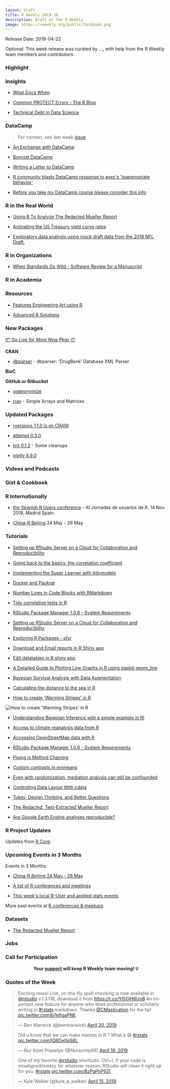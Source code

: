 ```yaml
---
layout: draft
title: R Weekly 2019-16
description: Draft of the R Weekly
image: https://rweekly.org/public/facebook.png
---
```


Release Date: 2019-04-22

Optional: This week release was curated by ..., with help from the R Weekly team members and contributors.

###  Highlight



### Insights

+ [What Docs When](http://third-bit.com/2019/04/16/what-docs-when.html)


+ [Common PROTECT Errors - The R Blog](https://developer.r-project.org/Blog/public/2019/04/18/common-protect-errors/)

+ [Technical Debt in Data Science](https://blog.shotwell.ca/posts/2019-04-19-technical-debt-in-data-science/)


### DataCamp

> For context, see last week [issue](https://rweekly.org/2019-15#datacamp)

+ [An Exchange with DataCamp](http://third-bit.com/2019/04/15/an-exchange-with-datacamp.html)

+ [Boycott DataCamp](https://ironholds.org/datacamp/)

+ [Writing a Letter to DataCamp](https://juliasilge.com/blog/datacamp-misconduct/)

+ [R community blasts DataCamp response to exec's 'inappropriate behavior'](https://www.computerworld.com/article/3389684/r-community-blasts-datacamp-response-to-execs-inappropriate-behavior.html)

+ [Before you take my DataCamp course please consider this info](https://shirinsplayground.netlify.com/2019/04/consider_data_camp/)

### R in the Real World


+ [Using R To Analyze The Redacted Mueller Report](https://www.jlukito.com/blog/2019/4/20/using-r-to-analyze-the-redacted-mueller-report)

+ [Animating the US Treasury yield curve rates](http://freerangestats.info/blog/2019/04/20/yield-curve)



+ [Exploratory data analysis using mock draft data from the 2018 NFL Draft.](https://benjaminrobinson.github.io/2019/04/15/2019-04-15-grinding-the-mocks-the-signal-and-the-noise/)

###  R in Organizations


+ [When Standards Go Wild - Software Review for a Manuscript](https://ropensci.org/blog/2019/04/18/wild-standards/)



###  R in Academia



###  Resources

+ [Features Engineering Art using R](https://www.slideshare.net/MohammedFCIS/features-engineering-art-using-r)

+ [Advanced R Solutions](https://advanced-r-solutions.rbind.io/)

###  New Packages

<p class="added-hostname"><a href="https://rweekly.org/live" target="_blank" class="externalLink">📦 <i>Go Live for More New Pkgs</i> 📦</a></p>

**CRAN**

+ [dbparser](https://dainanahan.github.io/dbparser/index.html) - dbparser: 'DrugBank' Database XML Parser


**BioC**



**GitHub or Bitbucket**

+ [gganonymize](https://github.com/EmilHvitfeldt/gganonymize)

+ [rray](https://github.com/DavisVaughan/rray) - Simple Arrays and Matrices


### Updated Packages

+ [rversions 1.1.0 is on CRAN!](https://blog.r-hub.io/2019/04/15/rversions-1-1-0/)

+ [attempt 0.3.0](https://colinfay.me/attempt-0-3-0/)

+ [tint 0.1.2](http://dirk.eddelbuettel.com/blog/2019/04/19#tint_0.1.2) - Some cleanups

+ [plotly 4.9.0](https://blog.cpsievert.me/2019/04/11/plotly-4-9-0-now-on-cran/)

###  Videos and Podcasts



### Gist & Cookbook



### R Internationally

+ [the Spanish R Users conference](http://r-es.org/XIjuR/) - XI Jornadas de usuarios de R. 14 Nov 2019, Madrid Spain.

+ [China-R Beijing](https://cosx.org/2019/03/12th-china-r-beijing-announcement/)  24 May - 26 May

###  Tutorials

+ [Setting up RStudio Server on a Cloud for Collaboration and Reproducibility](https://rviews.rstudio.com/2019/04/17/setting-up-rstudio-server-on-a-cloud-with-linux/)

+ [Going back to the basics: the correlation coefficient](https://www.statforbiology.com/2019/stat_general_correlation_alookat/)

+ [Implementing the Super Learner with tidymodels](https://www.alexpghayes.com/blog/implementing-the-super-learner-with-tidymodels/)

+ [Docker and Packrat](https://www.joelnitta.com/post/docker-and-packrat/)

+ [Number Lines in Code Blocks with RMarkdown](https://blog.atusy.net/submodules/rmd-line-num/index.html)

+ [Tidy correlation tests in R](https://dominicroye.github.io/en/2019/tidy-correlation-tests-in-r/)

+ [RStudio Package Manager 1.0.8 - System Requirements](https://blog.rstudio.com/2019/04/18/rstudio-package-manager-1-0-8-system-requirements/)


+ [Setting up RStudio Server on a Cloud for Collaboration and Reproducibility ](https://rviews.rstudio.com/2019/04/17/setting-up-rstudio-server-on-a-cloud-with-linux/)


+ [Exploring R Packages - plyr](https://www.radmuzom.com/2018/12/05/exploring-r-packages-plyr/)

+ [Download and Email reports in R Shiny app](http://www.stencilled.me/post/2019-04-14-downloadshiny/)

+ [Edit datatables in R shiny app](http://www.stencilled.me/post/2019-04-18-editable/)

+ [A Detailed Guide to Plotting Line Graphs in R using ggplot geom_line](https://michaeltoth.me/a-detailed-guide-to-plotting-line-graphs-in-r-using-ggplot-geom_line.html)

+ [Bayesian Survival Analysis with Data Augmentation](https://stablemarkets.netlify.com/post/post1/bayesian-survival-analysis-with-data-augmentation/)

+ [Calculating the distance to the sea in R](https://dominicroye.github.io/en/2019/calculating-the-distance-to-the-sea-in-r/)

+ [How to create 'Warming Stripes' in R](https://dominicroye.github.io/en/2018/how-to-create-warming-stripes-in-r/)

![How to create 'Warming Stripes' in R](https://dominicroye.github.io/post/en/2018-12-05-how-to-create-warming-stripes-in-r/index.en_files/figure-html/unnamed-chunk-8-1.png)

+ [Understanding Bayesian Inference with a simple example in R!](https://allthiswasfield.blogspot.com/2019/04/understanding-bayesian-inference-with.html)

+ [Access to climate reanalysis data from R](https://dominicroye.github.io/en/2018/access-to-climate-reanalysis-data-from-r/)

+ [Accessing OpenStreetMap data with R](https://dominicroye.github.io/en/2018/accessing-openstreetmap-data-with-r/)

+ [RStudio Package Manager 1.0.8 - System Requirements](https://blog.rstudio.com/2019/04/18/rstudio-package-manager-1-0-8-system-requirements/)



+ [Piping is Method Chaining](http://www.win-vector.com/blog/2019/04/piping-is-method-chaining/)



+ [Custom contrasts in emmeans](https://aosmith.rbind.io/2019/04/15/custom-contrasts-emmeans/)


+ [Even with randomization, mediation analysis can still be confounded](https://www.rdatagen.net/post/even-with-randomization-mediation-analysis-can-still-be-confounded/)

+ [Controlling Data Layout With cdata](http://www.win-vector.com/blog/2019/04/controlling-data-layout-with-cdata/)

+ [Tukey, Design Thinking, and Better Questions](https://simplystatistics.org/2019/04/17/tukey-design-thinking-and-better-questions/)

+ [The Redacted, Text-Extracted Mueller Report](https://www.garrickadenbuie.com/blog/redacted-text-extracted-mueller-report/)

+ [Are Google Earth Engine analyses reproducible?](https://jsta.rbind.io/blog/are-google-earth-engine-analyses-reproducible/)

<!--<div class="post-more-begi
n></div><div class="post-more-end"></div>-->

###  R Project Updates

Updates from [R Core](http://developer.r-project.org/blosxom.cgi/R-devel/NEWS):


###  Upcoming Events in 3 Months

Events in 3 Months:

+ [China-R Beijing 24 May - 26 May](https://cosx.org/2019/03/12th-china-r-beijing-announcement/)

+ [A list of R conferences and meetings](https://jumpingrivers.github.io/meetingsR/events.html)

+ [This week's local R-User and applied stats events](https://community.rstudio.com/c/irl)

More past events at [R conferences & meetups](https://conf.rweekly.org).

### Datasets

+ [The Redacted Mueller Report](https://github.com/gadenbuie/mueller-report)


### Jobs




###  Call for Participation


<p class="hide-support added-hostname support-rweekly" style="text-align: center;font-weight: bold;">Your <a class="non-visited externalLink" href="https://www.patreon.com/rweekly" onclick="pas(this)">support</a> will keep R Weekly team moving! 💡</p>

###  Quotes of the Week

<blockquote class="twitter-tweet" data-lang="en"><p lang="en" dir="ltr">Exciting news! Live, on-the-fly spell checking is now available in <a href="https://twitter.com/rstudio?ref_src=twsrc%5Etfw">@rstudio</a> v.1.3.118, download it from <a href="https://t.co/Yl5GlH6UnB">https://t.co/Yl5GlH6UnB</a> An important new feature for anyone who does professional or scholarly writing in <a href="https://twitter.com/hashtag/rstats?src=hash&amp;ref_src=twsrc%5Etfw">#rstats</a> markdown. Thanks <a href="https://twitter.com/CMastication?ref_src=twsrc%5Etfw">@CMastication</a> for the tip! <a href="https://t.co/b7efIgaPNE">pic.twitter.com/b7efIgaPNE</a></p>&mdash; Ben Marwick (@benmarwick) <a href="https://twitter.com/benmarwick/status/1119508539171409920?ref_src=twsrc%5Etfw">April 20, 2019</a></blockquote>

<blockquote class="twitter-tweet" data-lang="en"><p lang="en" dir="ltr">Did u know that we can make memes in R ? What a 😅 <a href="https://twitter.com/hashtag/rstats?src=hash&amp;ref_src=twsrc%5Etfw">#rstats</a> <a href="https://t.co/lQ6De0qS6L">pic.twitter.com/lQ6De0qS6L</a></p>&mdash; Nur Azmi Prasetyo (@Nurazmip98) <a href="https://twitter.com/Nurazmip98/status/1119253228103712768?ref_src=twsrc%5Etfw">April 19, 2019</a></blockquote>

<blockquote class="twitter-tweet" data-lang="en"><p lang="en" dir="ltr">One of my favorite <a href="https://twitter.com/rstudio?ref_src=twsrc%5Etfw">@rstudio</a> shortcuts: Ctrl+I.  If your code is misaligned/messy for whatever reason, RStudio will clean it right up for you.  <a href="https://twitter.com/hashtag/rstats?src=hash&amp;ref_src=twsrc%5Etfw">#rstats</a> <a href="https://t.co/BzPaPhP9Zl">pic.twitter.com/BzPaPhP9Zl</a></p>&mdash; Kyle Walker (@kyle_e_walker) <a href="https://twitter.com/kyle_e_walker/status/1117801495884386304?ref_src=twsrc%5Etfw">April 15, 2019</a></blockquote>

